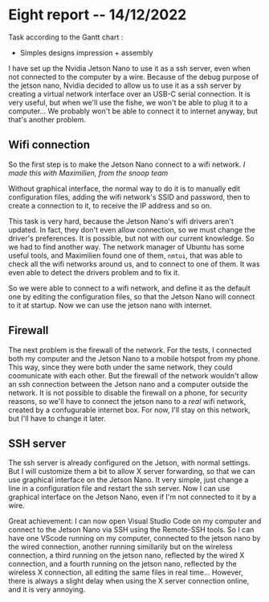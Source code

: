 # Eight report -- 14/12/2022

Task according to the Gantt chart :

* Simples designs impression + assembly

I have set up the Nvidia Jetson Nano to use it as a ssh server, even when not connected to the computer by a wire.
Because of the debug purpose of the jetson nano, Nvidia decided to allow us to use it as a ssh server by creating a virtual network interface over an USB-C serial connection.
It is very useful, but when we'll use the fishe, we won't be able to plug it to a computer...
We probably won't be able to connect it to internet anyway, but that's another problem.

## Wifi connection

So the first step is to make the Jetson Nano connect to a wifi network.
*I made this with Maximilien, from the snoop team*

Without graphical interface, the normal way to do it is to manually edit configuration files, adding the wifi network's SSID and password, then to create a connection to it, to receive the IP address and so on.

This task is very hard, because the Jetson Nano's wifi drivers aren't updated. In fact, they don't even allow connection, so we must change the driver's preferences.
It is possible, but not with our current knowledge. So we had to find another way.
The network manager of Ubuntu has some useful tools, and Maximilien found one of them, `nmtui`, that was able to check all the wifi networks around us, and to connect to one of them.
It was even able to detect the drivers problem and to fix it.

So we were able to connect to a wifi network, and define it as the default one by editing the configuration files, so that the Jetson Nano will connect to it at startup.
Now we can use the jetson nano with internet.

## Firewall

The next problem is the firewall of the network.
For the tests, I connected both my computer and the Jetson Nano to a mobile hotspot from my phone.
This way, since they were both under the same network, they could coomunicate with each other.
But the firewall of the network wouldn't allow an ssh connection between the Jetson nano and a computer outside the network.
It is not possible to disable the firewall on a phone, for security reasons, so we'll have to connect the jetson nano to a *real* wifi network, created by a confugurable internet box.
For now, I'll stay on this network, but I'll have to change it later.

## SSH server

The ssh server is already configured on the Jetson, with normal settings. But I will customize them a bit to allow X server forwarding, so that we can use graphical interface on the Jetson Nano. It very simple, just change a line in a configuration file and restart the ssh server.
Now I can use graphical interface on the Jetson Nano, even if I'm not connected to it by a wire.

Great achievement: I can now open Visual Studio Code on my computer and connect to the Jetson Nano via SSH using the Remote-SSH tools.
So I can have one VScode running on my computer, connected to the jetson nano by the wired connection, another running simillarily but on the wireless connection, a third running on the jetson nano, reflected by the wired X connection, and a fourth running on the jetson nano, reflected by the wireless X connection, all editing the same files in real time...
However, there is always a slight delay when using the X server connection online, and it is very annoying.
